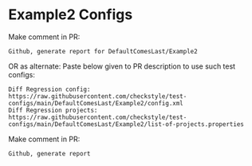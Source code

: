 # Example2 Configs
Make comment in PR:
```
Github, generate report for DefaultComesLast/Example2
```
OR as alternate:
Paste below given to PR description to use such test configs:
```
Diff Regression config: https://raw.githubusercontent.com/checkstyle/test-configs/main/DefaultComesLast/Example2/config.xml
Diff Regression projects: https://raw.githubusercontent.com/checkstyle/test-configs/main/DefaultComesLast/Example2/list-of-projects.properties
```
Make comment in PR:
```
Github, generate report
```
